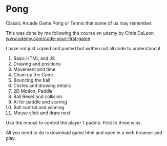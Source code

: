 # Pong
Classic Arcade Game Pong or Tennis that some of us may remember.

This was done by me following the course on udemy by Chris DeLeon
www.udemy.com/code-your-first-game

I have not just copied and pasted but written out all code to understand it.

1. Basic HTML and JS
2. Drawing and positions
3. Movement and time
4. Clean up the Code
5. Bouncing the ball
6. Circles and drawing details
7. 2D Motion, Paddle
8. Ball Reset and collision
9. AI for paddle and scoring
10. Ball control and winning
11. Mouse click and draw next


Use the mouse to control  the player 1 paddle.  First to three wins.

All you need to do is download game.html and open in a web browser and play.
